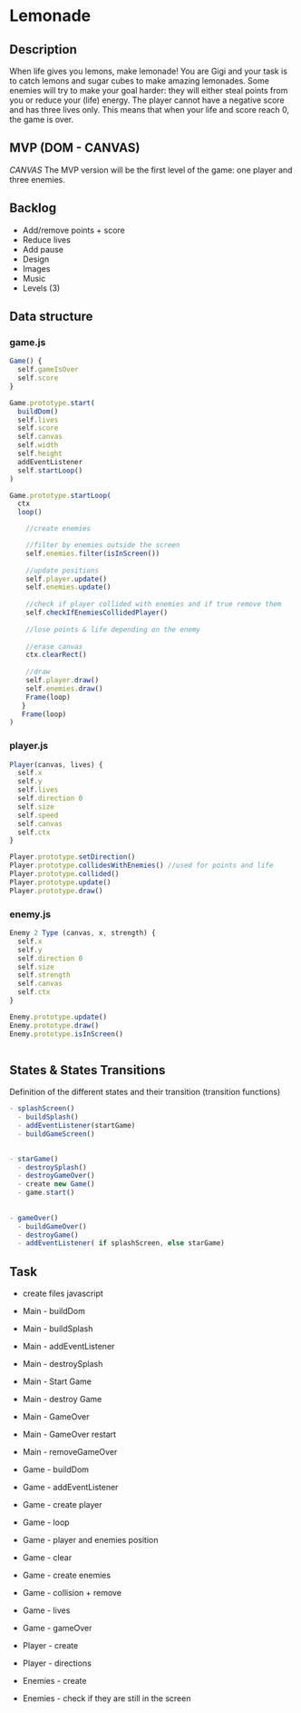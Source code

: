 # Lemonade

## Description
When life gives you lemons, make lemonade!
You are Gigi and your task is to catch lemons and sugar cubes to make amazing lemonades. Some enemies will try to make your goal harder: they will either steal points from you or reduce your (life) energy. The player cannot have a negative score and has three lives only. This means that when your life and score reach 0, the game is over.


## MVP (DOM - CANVAS)
*CANVAS*
The MVP version will be the first level of the game: one player and three enemies.

## Backlog
- Add/remove points + score
- Reduce lives
- Add pause
- Design
- Images
- Music
- Levels (3)

## Data structure
### game.js
```javascript
Game() {
  self.gameIsOver
  self.score
}

Game.prototype.start(
  buildDom()
  self.lives
  self.score
  self.canvas
  self.width
  self.height
  addEventListener
  self.startLoop()
)

Game.prototype.startLoop(
  ctx
  loop() 

    //create enemies

    //filter by enemies outside the screen
    self.enemies.filter(isInScreen())
    
    //update positions
    self.player.update()
    self.enemies.update()
    
    //check if player collided with enemies and if true remove them
    self.checkIfEnemiesCollidedPlayer()
    
    //lose points & life depending on the enemy
        
    //erase canvas
    ctx.clearRect()
    
    //draw
    self.player.draw()
    self.enemies.draw()
    Frame(loop)
   }
   Frame(loop)
)


```
### player.js
```javascript
Player(canvas, lives) {
  self.x
  self.y
  self.lives
  self.direction 0
  self.size
  self.speed
  self.canvas
  self.ctx
}

Player.prototype.setDirection()
Player.prototype.collidesWithEnemies() //used for points and life
Player.prototype.collided()
Player.prototype.update()
Player.prototype.draw()


```
### enemy.js
```javascript
Enemy 2 Type (canvas, x, strength) {
  self.x
  self.y
  self.direction 0
  self.size
  self.strength
  self.canvas
  self.ctx
}

Enemy.prototype.update()
Enemy.prototype.draw()
Enemy.prototype.isInScreen()



```


## States & States Transitions
Definition of the different states and their transition (transition functions)
```javascript
- splashScreen()
  - buildSplash()
  - addEventListener(startGame)
  - buildGameScreen()

  
- starGame()
  - destroySplash()
  - destroyGameOver()
  - create new Game()
  - game.start()
  
  
- gameOver()
  - buildGameOver()
  - destroyGame()
  - addEventListener( if splashScreen, else starGame) 
```

## Task
- create files javascript
- Main - buildDom
- Main - buildSplash
- Main - addEventListener
- Main - destroySplash
- Main - Start Game
- Main - destroy Game
- Main - GameOver
- Main - GameOver restart
- Main - removeGameOver


- Game - buildDom
- Game - addEventListener
- Game - create player
- Game - loop
- Game - player and enemies position 
- Game - clear
- Game - create enemies
- Game - collision + remove
- Game - lives 
- Game - gameOver

- Player - create
- Player - directions

- Enemies - create
- Enemies - check if they are still in the screen
